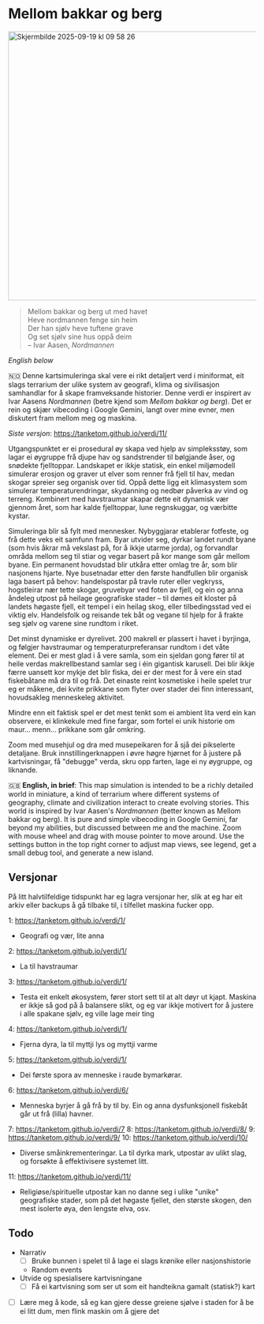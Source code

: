 # Mellom bakkar og berg

<img width="1090" height="545" alt="Skjermbilde 2025-09-19 kl  09 58 26" src="https://github.com/user-attachments/assets/c2f959d4-b2de-4247-b2c1-6b4a0cad773b" />

> Mellom bakkar og berg ut med havet\
> Heve nordmannen fenge sin heim\
> Der han sjølv heve tuftene grave\
> Og set sjølv sine hus oppå deim\
>  – Ivar Aasen, _Nordmannen_

_English below_

🇳🇴 Denne kartsimuleringa skal vere ei rikt detaljert verd i miniformat, eit slags terrarium der ulike system av geografi, klima og sivilisasjon samhandlar for å skape framveksande historier. Denne verdi er inspirert av Ivar Aasens _Nordmannen_ (betre kjend som _Mellom bakkar og berg_). Det er rein og skjær vibecoding i Google Gemini, langt over mine evner, men diskutert fram mellom meg og maskina. 

*Siste versjon*: https://tanketom.github.io/verdi/11/

Utgangspunktet er ei prosedural øy skapa ved hjelp av simpleksstøy, som lagar ei øygruppe frå djupe hav og sandstrender til bølgjande åser, og snødekte fjelltoppar. Landskapet er ikkje statisk, ein enkel miljømodell simulerar erosjon og graver ut elver som renner frå fjell til hav, medan skogar spreier seg organisk over tid. Oppå dette ligg eit klimasystem som simulerar temperaturendringar, skydanning og nedbør påverka av vind og terreng. Kombinert med havstraumar skapar dette eit dynamisk vær gjennom året, som har kalde fjelltoppar, lune regnskuggar, og værbitte kystar.

Simuleringa blir så fylt med mennesker. Nybyggjarar etablerar fotfeste, og frå dette veks eit samfunn fram. Byar utvider seg, dyrkar landet rundt byane (som hvis åkrar må vekslast på, for å ikkje utarme jorda), og forvandlar områda mellom seg til stiar og vegar basert på kor mange som går mellom byane. Ein permanent hovudstad blir utkåra etter omlag tre år, som blir nasjonens hjarte. Nye busetnadar etter den første handfullen blir organisk laga basert på behov: handelspostar på travle ruter eller vegkryss, hogstleirar nær tette skogar, gruvebyar ved foten av fjell, og ein og anna åndeleg utpost på heilage geografiske stader – til dømes eit kloster på landets høgaste fjell, eit tempel i ein heilag skog, eller tilbedingsstad ved ei viktig elv. Handelsfolk og reisande tek båt og vegane til hjelp for å frakte seg sjølv og varene sine rundtom i riket.

Det minst dynamiske er dyrelivet. 200 makrell er plassert i havet i byrjinga, og følgjer havstraumar og temperaturpreferansar rundtom i det våte element. Dei er mest glad i å vere samla, som ein sjeldan gong fører til at heile verdas makrellbestand samlar seg i éin gigantisk karusell. Dei blir ikkje færre uansett kor mykje det blir fiska, dei er der mest for å vere ein stad fiskebåtane må dra til og frå. Det einaste reint kosmetiske i heile spelet trur eg er måkene, dei kvite prikkane som flyter over stader dei finn interessant, hovudsakleg menneskeleg aktivitet.

Mindre enn eit faktisk spel er det mest tenkt som ei ambient lita verd ein kan observere, ei klinkekule med fine fargar, som fortel ei unik historie om maur… menn… prikkane som går omkring.

Zoom med musehjul og dra med musepeikaren for å sjå dei pikselerte detaljane. Bruk innstillingerknappen i øvre høgre hjørnet for å justere på kartvisningar, få "debugge" verda, skru opp farten, lage ei ny øygruppe, og liknande.

🇬🇧 **English, in brief**: This map simulation is intended to be a richly detailed world in miniature, a kind of terrarium where different systems of geography, climate and civilization interact to create evolving stories. This world is inspired by Ivar Aasen's _Nordmannen_ (better known as Mellom bakkar og berg). It is pure and simple vibecoding in Google Gemini, far beyond my abilities, but discussed between me and the machine. Zoom with mouse wheel and drag with mouse pointer to move around. Use the settings button in the top right corner to adjust map views, see legend, get a small debug tool, and generate a new island.

## Versjonar
På litt halvtilfeldige tidspunkt har eg lagra versjonar her, slik at eg har eit arkiv eller backups å gå tilbake til, i tilfellet maskina fucker opp.

1: https://tanketom.github.io/verdi/1/
* Geografi og vær, lite anna

2: https://tanketom.github.io/verdi/1/
* La til havstraumar

3: https://tanketom.github.io/verdi/1/
* Testa eit enkelt økosystem, fører stort sett til at alt døyr ut kjapt. Maskina er ikkje så god på å balansere slikt, og eg var ikkje motivert for å justere i alle spakane sjølv, eg ville lage meir ting

4: https://tanketom.github.io/verdi/1/
* Fjerna dyra, la til myttji lys og myttji varme

5: https://tanketom.github.io/verdi/1/
* Dei første spora av menneske i raude bymarkørar.

6: https://tanketom.github.io/verdi/6/
* Menneska byrjer å gå frå by til by. Ein og anna dysfunksjonell fiskebåt går ut frå (lilla) havner.

7: https://tanketom.github.io/verdi/7
8: https://tanketom.github.io/verdi/8/
9: https://tanketom.github.io/verdi/9/
10: https://tanketom.github.io/verdi/10/
* Diverse småinkrementeringar. La til dyrka mark, utpostar av ulikt slag, og forsøkte å effektivisere systemet litt.

11: https://tanketom.github.io/verdi/11/
* Religiøse/spirituelle utpostar kan no danne seg i ulike "unike" geografiske stader, som på det høgaste fjellet, den største skogen, den mest isolerte øya, den lengste elva, osv.

## Todo
* Narrativ
  * [ ] Bruke bunnen i spelet til å lage ei slags krønike eller nasjonshistorie
  * Random events 
* Utvide og spesialisere kartvisningane
  * [ ] Få ei kartvisning som ser ut som eit handteikna gamalt (statisk?) kart
* [ ] Lære meg å kode, så eg kan gjere desse greiene sjølve i staden for å be ei litt dum, men flink maskin om å gjere det
